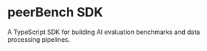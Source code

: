# peerBench SDK

A TypeScript SDK for building AI evaluation benchmarks and data processing pipelines.
